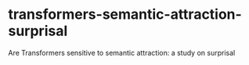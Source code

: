 # transformers-semantic-attraction-surprisal

Are Transformers sensitive to semantic attraction: a study on surprisal

